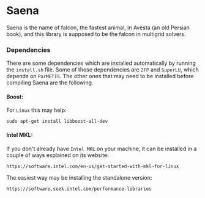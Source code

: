 # Saena

Saena is the name of falcon, the fastest animal, in Avesta (an old Persian book), and this library is supposed to be the falcon in multigrid solvers.

### Dependencies
There are some dependencies which are installed automatically by running the `install.sh` file. Some of those dependencies are `ZFP` and `SuperLU`, which depends on `ParMETIS`. The other ones that may need to be installed before compiling Saena are the following.

#### Boost:
For `Linux` this may help:

`sudo apt-get install libboost-all-dev`

#### Intel MKL:
If you don't already have `Intel MKL` on your machine, it can be installed in a couple of ways explained on its website:

`https://software.intel.com/en-us/get-started-with-mkl-for-linux`

The easiest way may be installing the standalone version:

`https://software.seek.intel.com/performance-libraries`